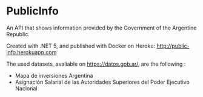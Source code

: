 # PublicInfo
An API that shows information provided by the Government of the Argentine Republic. 

Created with .NET 5, and published with Docker on Heroku: http://public-info.herokuapp.com

The used datasets, avaliable on https://datos.gob.ar/, are the following :
- Mapa de inversiones Argentina
- Asignación Salarial de las Autoridades Superiores del Poder Ejecutivo Nacional

